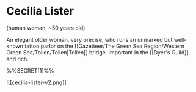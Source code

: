 # Cecilia Lister
(human woman, ~50 years old)

An elegant older woman, very precise, who runs an unmarked but well-known tattoo parlor on the [[Gazetteer/The Green Sea Region/Western Green Sea/Tollen/Tollen|Tollen]] bridge. Important in the [[Dyer's Guild]], and rich.

%%SECRET[1]%%

![[cecilia-lister-v2.png]]
